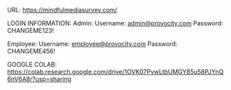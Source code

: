 URL:
https://mindfulmediasurvey.com/ 

LOGIN INFORMATION:
Admin:
Username: admin@provocity.com
Password: CHANGEME123!

Employee:
Username: employee@provocity.com
Password: CHANGEME456!

GOOGLE COLAB:
https://colab.research.google.com/drive/1OVK07PvwLtbUMGY85u58PJYnQ6nV6A8r?usp=sharing
